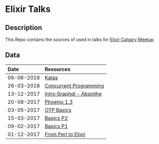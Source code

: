 # Elixir Talks

## Description

This Repo contains the sources of used in talks for [Elixir Calgary Meetup](https://www.meetup.com/Elixir-Calgary/)

## Data

| Date          | Resources                          |
|:------------- |:-----------------------------------|
| 06-06-2018    | [Katas](pdfs/elixiir-koans.pdf)|
| 26-03-2018    | [Concurrent Programming](pdfs/concurrent-programming.pdf)|
| 13-12-2017    | [Intro Graphql - Absinthe](pdfs/elixir-absinthe-basics.pdf)|
| 20-08-2017    | [Phoenix 1.3](pdfs/phoenix-basics.pdf)|
| 03-05-2017    | [OTP Basics](pdfs/elixir-otp-basics.pdf)     |
| 15-03-2017    | [Basics P2](pdfs/elixir-basics-2.pdf)|
| 09-02-2017    | [Basics P1](pdfs/elixir-basics.pdf)|
| 01-12-2017    | [From Perl to Elixir](pdfs/porting-perl-package-to-elixir.pdf)|




